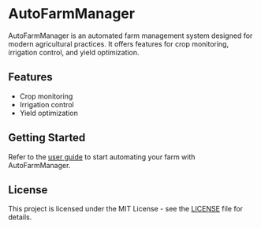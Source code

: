 # AutoFarmManager

AutoFarmManager is an automated farm management system designed for modern agricultural practices. It offers features for crop monitoring, irrigation control, and yield optimization.

## Features
- Crop monitoring
- Irrigation control
- Yield optimization

## Getting Started
Refer to the [user guide](docs/user_guide.md) to start automating your farm with AutoFarmManager.

## License
This project is licensed under the MIT License - see the [LICENSE](LICENSE) file for details.
